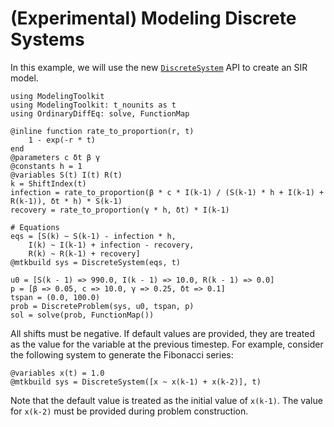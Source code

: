 # (Experimental) Modeling Discrete Systems

In this example, we will use the new [`DiscreteSystem`](@ref) API
to create an SIR model.

```@example discrete
using ModelingToolkit
using ModelingToolkit: t_nounits as t
using OrdinaryDiffEq: solve, FunctionMap

@inline function rate_to_proportion(r, t)
    1 - exp(-r * t)
end
@parameters c δt β γ
@constants h = 1
@variables S(t) I(t) R(t)
k = ShiftIndex(t)
infection = rate_to_proportion(β * c * I(k-1) / (S(k-1) * h + I(k-1) + R(k-1)), δt * h) * S(k-1)
recovery = rate_to_proportion(γ * h, δt) * I(k-1)

# Equations
eqs = [S(k) ~ S(k-1) - infection * h,
    I(k) ~ I(k-1) + infection - recovery,
    R(k) ~ R(k-1) + recovery]
@mtkbuild sys = DiscreteSystem(eqs, t)

u0 = [S(k - 1) => 990.0, I(k - 1) => 10.0, R(k - 1) => 0.0]
p = [β => 0.05, c => 10.0, γ => 0.25, δt => 0.1]
tspan = (0.0, 100.0)
prob = DiscreteProblem(sys, u0, tspan, p)
sol = solve(prob, FunctionMap())
```

All shifts must be negative. If default values are provided, they are treated as the value
for the variable at the previous timestep. For example, consider the following system to
generate the Fibonacci series:

```@example discrete
@variables x(t) = 1.0
@mtkbuild sys = DiscreteSystem([x ~ x(k-1) + x(k-2)], t)
```

Note that the default value is treated as the initial value of `x(k-1)`. The value for
`x(k-2)` must be provided during problem construction.
